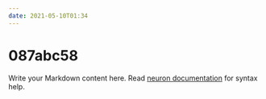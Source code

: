 ```yaml
---
date: 2021-05-10T01:34
---
```


# 087abc58

Write your Markdown content here. Read [neuron documentation](https://neuron.zettel.page/2011404.html) for syntax help.

